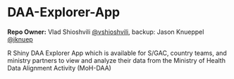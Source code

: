 # DAA-Explorer-App

**Repo Owner:** Vlad Shioshvili [@vshioshvili](https://github.com/vshioshvili), backup: Jason Knueppel [@jknuep](https://github.com/jknuep)

R Shiny DAA Explorer App which is available for S/GAC, country teams, and ministry partners to view and analyze their data from the Ministry of Health Data Alignment Activity (MoH-DAA)
